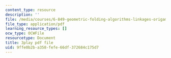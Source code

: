```yaml
---
content_type: resource
description: ''
file: /media/courses/6-849-geometric-folding-algorithms-linkages-origami-polyhedra-fall-2012/9ffe0b2ba358fefe66df372684c175d7_wBR4Q6nFyqk.pdf
file_type: application/pdf
learning_resource_types: []
ocw_type: OCWFile
resourcetype: Document
title: 3play pdf file
uid: 9ffe0b2b-a358-fefe-66df-372684c175d7
---
```

